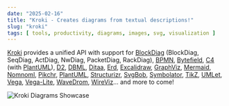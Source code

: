 ```yaml
---
date: "2025-02-16"
title: "Kroki - Creates diagrams from textual descriptions!"
slug: "kroki"
tags: [ tools, productivity, diagrams, images, svg, visualization ]
---
```




[Kroki][1] provides a unified API with support for [BlockDiag][2] (BlockDiag, SeqDiag, ActDiag, NwDiag, PacketDiag, RackDiag), [BPMN][3], [Bytefield][4], [C4][5] (with [PlantUML][6]), [D2][7], [DBML][8], [Ditaa][9], [Erd][10], [Excalidraw][11], [GraphViz][12], [Mermaid][13], [Nomnoml][14], [Pikchr][15], [PlantUML][6], [Structurizr][16], [SvgBob][17], [Symbolator][18], [TikZ][19], [UMLet][20], [Vega][21], [Vega-Lite][22], [WaveDrom][23], [WireViz][24]... and more to come!

![Kroki Diagrams Showcase][25]



   [1]: https://kroki.io/
   [2]: http://blockdiag.com/en/
   [3]: https://en.wikipedia.org/wiki/Business_Process_Model_and_Notation
   [4]: https://texdoc.org/serve/bytefield.pdf/0
   [5]: https://c4model.com/
   [6]: https://plantuml.com/guide
   [7]: https://d2lang.com/
   [8]: https://dbml.dbdiagram.io/home
   [9]: https://ditaa.sourceforge.net/
  [10]: https://en.wikipedia.org/wiki/Entity%E2%80%93relationship_model
  [11]: https://excalidraw.com/
  [12]: https://graphviz.org/
  [13]: https://mermaid.js.org/
  [14]: https://nomnoml.com/
  [15]: https://pikchr.org/home/doc/trunk/homepage.md
  [16]: https://structurizr.com/
  [17]: https://ivanceras.github.io/svgbob/
  [18]: https://kevinpt.github.io/symbolator/
  [19]: https://tikz.dev/
  [20]: https://www.umlet.com/
  [21]: https://vega.github.io/vega/
  [22]: https://vega.github.io/vega-lite/
  [23]: https://wavedrom.com/
  [24]: https://github.com/wireviz/WireViz
  [25]: https://kroki.io/assets/kroki_cheatsheet_20210515_v1.1_EN.jpeg
